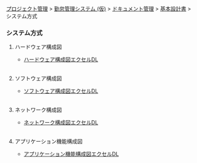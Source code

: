 [プロジェクト管理](../../../../../index.html) > [勤怠管理システム (仮)](../../../../index.html) > [ドキュメント管理](../../../index.html) > [基本設計書](../../index.html) > システム方式

### システム方式

1. ハードウェア構成図<br>
   * [ハードウェア構成図エクセルDL](./ハードウェア構成図.xlsx)<br><br>

2. ソフトウェア構成図<br>
   * [ソフトウェア構成図エクセルDL](./ソフトウェア構成図.xlsx)<br><br>

3. ネットワーク構成図<br>
   * [ネットワーク構成図エクセルDL](./ネットワーク構成図.xlsx)<br><br>

4. アプリケーション機能構成図<br>
   * [アプリケーション機能構成図エクセルDL](./アプリケーション機能構成図.xlsx)<br><br>

